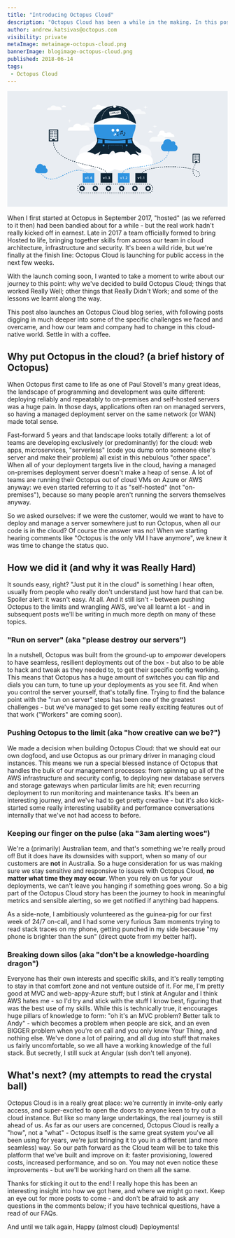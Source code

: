 ```yaml
---
title: "Introducing Octopus Cloud"
description: "Octopus Cloud has been a while in the making. In this post we look at how and why Octopus Cloud came to be, and what the future may look like"
author: andrew.katsivas@octopus.com
visibility: private
metaImage: metaimage-octopus-cloud.png
bannerImage: blogimage-octopus-cloud.png
published: 2018-06-14
tags:
 - Octopus Cloud
---
```


![Octopus Deploy in the clouds illustration](blogimage-octopus-cloud.png)

When I first started at Octopus in September 2017, "hosted" (as we referred to it then) had been bandied about for a while - but the real work hadn't really kicked off in earnest. Late in 2017 a team officially formed to bring Hosted to life, bringing together skills from across our team in cloud architecture, infrastructure and security. It's been a wild ride, but we're finally at the finish line: Octopus Cloud is launching for public access in the next few weeks. 

With the launch coming soon, I wanted to take a moment to write about our journey to this point: why we've decided to build Octopus Cloud; things that worked Really Well; other things that Really Didn't Work; and some of the lessons we learnt along the way.

This post also launches an Octopus Cloud blog series, with following posts digging in much deeper into some of the specific challenges we faced and overcame, and how our team and company had to change in this cloud-native world. Settle in with a coffee.

## Why put Octopus in the cloud? (a brief history of Octopus)

When Octopus first came to life as one of Paul Stovell's many great ideas, the landscape of programming and development was quite different: deploying reliably and repeatably to on-premises and self-hosted servers was a huge pain. In those days, applications often ran on managed servers, so having a managed deployment server on the same network (or WAN) made total sense.

Fast-forward 5 years and that landscape looks totally different: a lot of teams are developing exclusively (or predominantly) for the cloud: web apps, microservices, "serverless" (code you dump onto someone else's server and make their problem) all exist in this nebulous "other space". When all of your deployment targets live in the cloud, having a managed on-premises deployment server doesn't make a heap of sense. A lot of teams are running their Octopus out of cloud VMs on Azure or AWS anyway: we even started referring to it as "self-hosted" (not "on-premises"), because so many people aren't running the servers themselves anyway.

So we asked ourselves: if we were the customer, would we want to have to deploy and manage a server somewhere just to run Octopus, when all our code is in the cloud? Of course the answer was no! When we starting hearing comments like "Octopus is the only VM I have anymore", we knew it was time to change the status quo.

## How we did it (and why it was Really Hard)

It sounds easy, right? "Just put it in the cloud" is something I hear often, usually from people who really don't understand just how hard that can be. Spoiler alert: it wasn't easy. At all. And it still isn't - between pushing Octopus to the limits and wrangling AWS, we've all learnt a lot - and in subsequent posts we'll be writing in much more depth on many of these topics.

### "Run on server" (aka "please destroy our servers")

In a nutshell, Octopus was built from the ground-up to _empower_ developers to have seamless, resilient deployments out of the box - but also to be able to hack and tweak as they needed to, to get their specific config working. This means that Octopus has a huge amount of switches you can flip and dials you can turn, to tune up your deployments as you see fit. And when you control the server yourself, that's totally fine. Trying to find the balance point with the "run on server" steps has been one of the greatest challenges - but we've managed to get some really exciting features out of that work ("Workers" are coming soon).

### Pushing Octopus to the limit (aka "how creative can we be?")

We made a decision when building Octopus Cloud: that we should eat our own dogfood, and use Octopus as our primary driver in managing cloud instances. This means we run a special blessed instance of Octopus that handles the bulk of our management processes: from spinning up all of the AWS infrastructure and security config, to deploying new database servers and storage gateways when particular limits are hit; even recurring deployment to run monitoring and maintenance tasks. It's been an interesting journey, and we've had to get pretty creative - but it's also kick-started some really interesting usability and performance conversations internally that we've not had access to before.

### Keeping our finger on the pulse (aka "3am alerting woes")

We're a (primarily) Australian team, and that's something we're really proud of! But it does have its downsides with support, when so many of our customers are **not** in Australia. So a huge consideration for us was making sure we stay sensitive and responsive to issues with Octopus Cloud, **no matter what time they may occur**. When you rely on us for your deployments, we can't leave you hanging if something goes wrong. So a big part of the Octopus Cloud story has been the journey to hook in meaningful metrics and sensible alerting, so we get notified if anything bad happens. 

As a side-note, I ambitiously volunteered as the guinea-pig for our first week of 24/7 on-call, and I had some very furious 3am moments trying to read stack traces on my phone, getting punched in my side because "my phone is brighter than the sun" (direct quote from my better half). 

### Breaking down silos (aka "don't be a knowledge-hoarding dragon")

Everyone has their own interests and specific skills, and it's really tempting to stay in that comfort zone and not venture outside of it. For me, I'm pretty good at MVC and web-appy-Azure stuff; but I stink at Angular and I think AWS hates me - so I'd try and stick with the stuff I know best, figuring that was the best use of my skills. While this is technically true, it encourages huge pillars of knowledge to form: "oh it's an MVC problem? Better talk to Andy" - which becomes a problem when people are sick, and an even BIGGER problem when you're on call and you only know Your Thing, and nothing else. We've done a lot of pairing, and all dug into stuff that makes us fairly uncomfortable, so we all have a working knowledge of the full stack. But secretly, I still suck at Angular (ssh don't tell anyone).

## What's next? (my attempts to read the crystal ball)

Octopus Cloud is in a really great place: we're currently in invite-only early access, and super-excited to open the doors to anyone keen to try out a cloud instance. But like so many large undertakings, the real journey is still ahead of us. As far as our users are concerned, Octopus Cloud is really a "how", not a "what" - Octopus itself is the same great system you've all been using for years, we're just bringing it to you in a different (and more seamless) way. So our path forward as the Cloud team will be to take this platform that we've built and improve on it: faster provisioning, lowered costs, increased performance, and so on. You may not even notice these improvements - but we'll be working hard on them all the same.

Thanks for sticking it out to the end! I really hope this has been an interesting insight into how we got here, and where we might go next. Keep an eye out for more posts to come - and don't be afraid to ask any questions in the comments below; if you have technical questions, have a read of our FAQs.

And until we talk again, Happy (almost cloud) Deployments!
